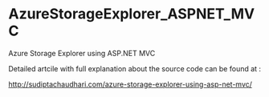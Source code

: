 # AzureStorageExplorer_ASPNET_MVC
Azure Storage Explorer using ASP.NET MVC

Detailed artcile with full explanation about the source code can be found at : 

http://sudiptachaudhari.com/azure-storage-explorer-using-asp-net-mvc/
